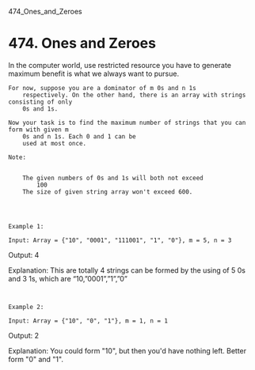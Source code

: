 474_Ones_and_Zeroes
# 474. Ones and Zeroes

In the computer world, use restricted resource you have to generate maximum benefit is what
        we always want to pursue.

    For now, suppose you are a dominator of m 0s and n 1s
        respectively. On the other hand, there is an array with strings consisting of only
        0s and 1s.

    Now your task is to find the maximum number of strings that you can form with given m
        0s and n 1s. Each 0 and 1 can be
        used at most once.

    Note:

    
        The given numbers of 0s and 1s will both not exceed
            100
        The size of given string array won't exceed 600.
    

     

    Example 1:

    Input: Array = {"10", "0001", "111001", "1", "0"}, m = 5, n = 3
Output: 4

Explanation: This are totally 4 strings can be formed by the using of 5 0s and 3 1s, which are “10,”0001”,”1”,”0”

     

    Example 2:

    Input: Array = {"10", "0", "1"}, m = 1, n = 1
Output: 2

Explanation: You could form "10", but then you'd have nothing left. Better form "0" and "1".
